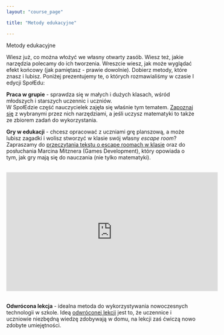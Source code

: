 ```yaml
---
layout: "course_page"

title: "Metody edukacyjne"

---
```


<div class="text-center screen-title">
Metody edukacyjne
</div>

<div class="screen-content">
  <p>
  Wiesz już, co można włożyć we własny otwarty zasób. Wiesz też, jakie narzędzia polecamy do ich tworzenia. Wreszcie wiesz, jak może wyglądać efekt końcowy (jak pamiętasz - prawie dowolnie). Dobierz metody, które znasz i lubisz. Poniżej prezentujemy te, o których rozmawialiśmy w czasie I edycji SpołEdu:
  </p>
  
  <p>
  <strong>Praca w grupie</strong> - sprawdza się w małych i dużych klasach, wśród młodszych i starszych uczennic i uczniów. <br/>
W SpołEdzie część nauczycielek zajęła się właśnie tym tematem. <a class="content-link" target="_blank" href="https://pracawgrupach.centrumcyfrowe.pl/">Zapoznaj się</a> z wybranymi przez nich narzędziami, a jeśli uczysz matematyki to także ze zbiorem zadań do wykorzystania.

  </p>
  
  <p>
  <strong>Gry w edukacji</strong> - chcesz opracować z uczniami grę planszową, a może lubisz zagadki i wolisz stworzyć w klasie swój własny <i>escape room</i>?<br/>
  Zapraszamy do <a class="content-link" href="{{ site.baseurl }}/img/pliki_tekstowe/escape room.docx" download> przeczytania tekstu o escape roomach w klasie</a> oraz do posłuchania Marcina Mitznera (Games Development), który opowiada o tym, jak gry mają się do nauczania (nie tylko matematyki).
  </p>
&nbsp;

<div class="row">
  <div class="col-md-12 col-xs-12">
   <div class="embed-responsive embed-responsive-16by9"> 
   <iframe width="560" height="315" src="https://www.youtube.com/embed/_4jEa9kDBMA" frameborder="0" allow="autoplay; encrypted-media" allowfullscreen></iframe></div></div>
</div>
&nbsp;
<p>
<strong>Odwrócona lekcja</strong> - idealna metoda do wykorzystywania nowoczesnych technologii w szkole. Ideą <a class="content-link" target="_blank" href="https://cyfrowaakademia.ceo.org.pl/materialy/odwrocona-lekcja">odwróconej lekcji</a> jest to, że uczennice i uczniowie niezbędną wiedzę zdobywają w domu, na lekcji zaś ćwiczą nowo zdobyte umiejętności.


</p>
</div> 
